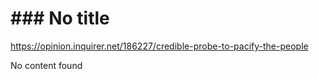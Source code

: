 # ### No title

https://opinion.inquirer.net/186227/credible-probe-to-pacify-the-people



No content found